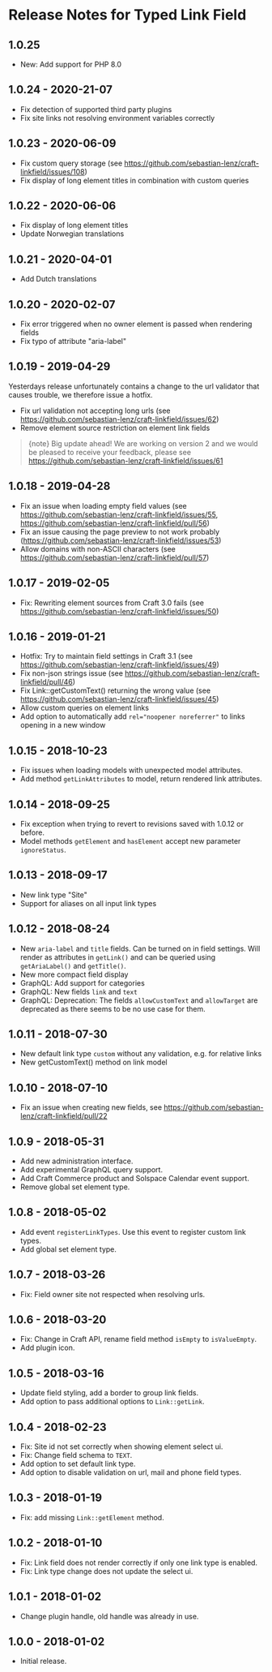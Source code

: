# Release Notes for Typed Link Field

## 1.0.25
- New: Add support for PHP 8.0

## 1.0.24 - 2020-21-07
- Fix detection of supported third party plugins
- Fix site links not resolving environment variables correctly

## 1.0.23 - 2020-06-09
- Fix custom query storage (see https://github.com/sebastian-lenz/craft-linkfield/issues/108)
- Fix display of long element titles in combination with custom queries

## 1.0.22 - 2020-06-06
- Fix display of long element titles
- Update Norwegian translations

## 1.0.21 - 2020-04-01
- Add Dutch translations

## 1.0.20 - 2020-02-07
- Fix error triggered when no owner element is passed when rendering fields
- Fix typo of attribute "aria-label"

## 1.0.19 - 2019-04-29
Yesterdays release unfortunately contains a change to the url validator that causes trouble, we therefore issue a hotfix.
- Fix url validation not accepting long urls (see https://github.com/sebastian-lenz/craft-linkfield/issues/62)
- Remove element source restriction on element link fields

> {note} Big update ahead! We are working on version 2 and we would be pleased to receive your feedback, please see https://github.com/sebastian-lenz/craft-linkfield/issues/61

## 1.0.18 - 2019-04-28
- Fix an issue when loading empty field values (see https://github.com/sebastian-lenz/craft-linkfield/issues/55, https://github.com/sebastian-lenz/craft-linkfield/pull/56)
- Fix an issue causing the page preview to not work probably (https://github.com/sebastian-lenz/craft-linkfield/issues/53)
- Allow domains with non-ASCII characters (see https://github.com/sebastian-lenz/craft-linkfield/pull/57)

## 1.0.17 - 2019-02-05
- Fix: Rewriting element sources from Craft 3.0 fails (see https://github.com/sebastian-lenz/craft-linkfield/issues/50)

## 1.0.16 - 2019-01-21
- Hotfix: Try to maintain field settings in Craft 3.1 (see https://github.com/sebastian-lenz/craft-linkfield/issues/49)
- Fix non-json strings issue (see https://github.com/sebastian-lenz/craft-linkfield/pull/46)
- Fix Link::getCustomText() returning the wrong value (see https://github.com/sebastian-lenz/craft-linkfield/issues/45)
- Allow custom queries on element links
- Add option to automatically add `rel="noopener noreferrer"` to links opening in a new window

## 1.0.15 - 2018-10-23
- Fix issues when loading models with unexpected model attributes.
- Add method `getLinkAttributes` to model, return rendered link attributes.

## 1.0.14 - 2018-09-25
- Fix exception when trying to revert to revisions saved with 1.0.12 or before.
- Model methods `getElement` and `hasElement` accept new parameter `ignoreStatus`.

## 1.0.13 - 2018-09-17
- New link type "Site"
- Support for aliases on all input link types

## 1.0.12 - 2018-08-24
- New `aria-label` and `title` fields. Can be turned on in field settings. Will render as attributes in `getLink()` and can be queried using `getAriaLabel()` and `getTitle()`.
- New more compact field display
- GraphQL: Add support for categories
- GraphQL: New fields `link` and `text`
- GraphQL: Deprecation: The fields `allowCustomText` and `allowTarget` are deprecated as there seems to be no use case for them.

## 1.0.11 - 2018-07-30
- New default link type `custom` without any validation, e.g. for relative links
- New getCustomText() method on link model

## 1.0.10 - 2018-07-10
- Fix an issue when creating new fields, see https://github.com/sebastian-lenz/craft-linkfield/pull/22

## 1.0.9 - 2018-05-31
- Add new administration interface.
- Add experimental GraphQL query support.
- Add Craft Commerce product and Solspace Calendar event support.
- Remove global set element type.

## 1.0.8 - 2018-05-02
- Add event `registerLinkTypes`. Use this event to register custom link types.
- Add global set element type.

## 1.0.7 - 2018-03-26
- Fix: Field owner site not respected when resolving urls.

## 1.0.6 - 2018-03-20
- Fix: Change in Craft API, rename field method `isEmpty` to `isValueEmpty`.
- Add plugin icon.

## 1.0.5 - 2018-03-16
- Update field styling, add a border to group link fields.
- Add option to pass additional options to `Link::getLink`.

## 1.0.4 - 2018-02-23
- Fix: Site id not set correctly when showing element select ui.
- Fix: Change field schema to `TEXT`.
- Add option to set default link type.
- Add option to disable validation on url, mail and phone field types.

## 1.0.3 - 2018-01-19
- Fix: add missing `Link::getElement` method.

## 1.0.2 - 2018-01-10
- Fix: Link field does not render correctly if only one link type is enabled.
- Fix: Link type change does not update the select ui.

## 1.0.1 - 2018-01-02
- Change plugin handle, old handle was already in use.

## 1.0.0 - 2018-01-02
- Initial release.
